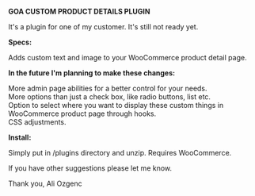 <b>GOA CUSTOM PRODUCT DETAILS PLUGIN</b>

It's a plugin for one of my customer. It's still not ready yet.

<b>Specs:</b>

Adds custom text and image to your WooCommerce product detail page.

<b>In the future I'm planning to make these changes:</b>

More admin page abilities for a better control for your needs.<br>
More options than just a check box, like radio buttons, list etc.<br>
Option to select where you want to display these custom things in WooCommerce product page through hooks.<br>
CSS adjustments.

<b>Install:</b>

Simply put in /plugins directory and unzip.
Requires WooCommerce.

If you have other suggestions please let me know.

Thank you, Ali Ozgenc
